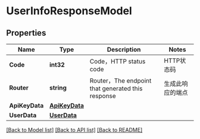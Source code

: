 # UserInfoResponseModel

## Properties

Name | Type | Description | Notes
------------ | ------------- | ------------- | -------------
**Code** | **int32** | Code，HTTP status code | HTTP状态码 | [optional] [default to 200]
**Router** | **string** | Router，The endpoint that generated this response | 生成此响应的端点 | [optional] [default to ]
**ApiKeyData** | [**ApiKeyData**](ApiKeyData.md) |  | 
**UserData** | [**UserData**](UserData.md) |  | 

[[Back to Model list]](../README.md#documentation-for-models) [[Back to API list]](../README.md#documentation-for-api-endpoints) [[Back to README]](../README.md)


